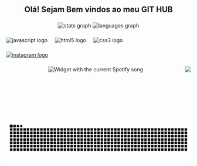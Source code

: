 <h2 align="center">Olá! Sejam Bem vindos ao meu GIT HUB</h2>

###

<div align="center">
  <img src="https://github-readme-stats.vercel.app/api?username=loorf0&hide_title=false&hide_rank=false&show_icons=true&include_all_commits=true&count_private=true&disable_animations=false&theme=dracula&locale=en&hide_border=false" height="150" alt="stats graph"  />
  <img src="https://github-readme-stats.vercel.app/api/top-langs?username=loorf0&locale=pt-br&hide_title=false&layout=compact&card_width=320&langs_count=5&theme=dracula&hide_border=false" height="150" alt="languages graph"  />
</div>

###

<div align="left">
  <img src="https://cdn.jsdelivr.net/gh/devicons/devicon/icons/javascript/javascript-original.svg" height="30" alt="javascript logo"  />
  <img width="12" />
  <img src="https://cdn.jsdelivr.net/gh/devicons/devicon/icons/html5/html5-original.svg" height="30" alt="html5 logo"  />
  <img width="12" />
  <img src="https://cdn.jsdelivr.net/gh/devicons/devicon/icons/css3/css3-original.svg" height="30" alt="css3 logo"  />
</div>

###

<div align="left">
  <a href="https://www.instagram.com/lucas.iosx/" target="_blank">
    <img src="https://img.shields.io/static/v1?message=Instagram&logo=instagram&label=&color=E4405F&logoColor=white&labelColor=&style=for-the-badge" height="35" alt="instagram logo"  />
  </a>
</div>

###

<img align="right" height="150" src="https://pa1.narvii.com/6473/5c582c080e1fa2378fa775d86bd6364f879c9cc4_hq.gif"  />

###

<div align="center">
  <img src="?theme=dark" alt="Widget with the current Spotify song"  />
</div>

###

<br clear="both">

<img src="https://raw.githubusercontent.com/loorf0/loorf0/output/snake.svg" alt="Snake animation" />

###
